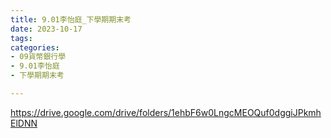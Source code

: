 ```yaml
---
title: 9.01李怡庭_下學期期末考
date: 2023-10-17
tags: 
categories:
- 09貨幣銀行學
- 9.01李怡庭
- 下學期期末考

---
```

https://drive.google.com/drive/folders/1ehbF6w0LngcMEOQuf0dggiJPkmhElDNN
